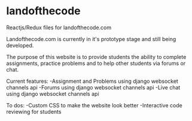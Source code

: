 # landofthecode
Reactjs/Redux files for landofthecode.com

Landofthecode.com is currently in it's prototype stage and still being developed.

The purpose of this website is to provide students the ability to complete assignments, practice problems 
and to help other students via forums or chat.

Current features:
  -Assignment and Problems using django websocket channels api
  -Forums using django websocket channels api
  -Live chat using django websocket channels api
  
To dos:
  -Custom CSS to make the website look better
  -Interactive code reviewing for students


